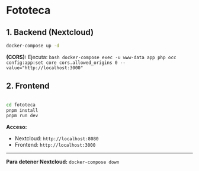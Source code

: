 # Fototeca

## 1. Backend (Nextcloud)

```bash
docker-compose up -d
```

**(CORS):** Ejecuta:
    ```bash
    docker-compose exec -u www-data app php occ config:app:set core cors.allowed_origins 0 --value="http://localhost:3000"
    ```
## 2. Frontend 
```bash

cd fototeca
pnpm install 
pnpm run dev 
```

**Acceso:**
*   Nextcloud: `http://localhost:8080`
*   Frontend: `http://localhost:3000`

---
**Para detener Nextcloud:** `docker-compose down`
